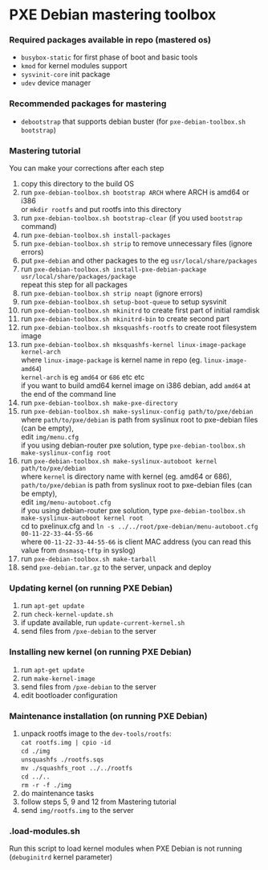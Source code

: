 # PXE Debian mastering toolbox

### Required packages available in repo (mastered os)
* `busybox-static` for first phase of boot and basic tools
* `kmod` for kernel modules support
* `sysvinit-core` init package
* `udev` device manager

### Recommended packages for mastering
* `debootstrap` that supports debian buster (for `pxe-debian-toolbox.sh bootstrap`)

### Mastering tutorial
You can make your corrections after each step
1) copy this directory to the build OS
2) run `pxe-debian-toolbox.sh bootstrap ARCH` where ARCH is amd64 or i386  
	or `mkdir rootfs` and put rootfs into this directory
3) run `pxe-debian-toolbox.sh bootstrap-clear` (if you used `bootstrap` command)
4) run `pxe-debian-toolbox.sh install-packages`
5) run `pxe-debian-toolbox.sh strip` to remove unnecessary files (ignore errors)
6) put `pxe-debian` and other packages to the eg `usr/local/share/packages`
7) run `pxe-debian-toolbox.sh install-pxe-debian-package usr/local/share/packages/package`  
	repeat this step for all packages
8) run `pxe-debian-toolbox.sh strip noapt` (ignore errors)
9) run `pxe-debian-toolbox.sh setup-boot-queue` to setup sysvinit
10) run `pxe-debian-toolbox.sh mkinitrd` to create first part of initial ramdisk
11) run `pxe-debian-toolbox.sh mkinitrd-bin` to create second part
12) run `pxe-debian-toolbox.sh mksquashfs-rootfs` to create root filesystem image
13) run `pxe-debian-toolbox.sh mksquashfs-kernel linux-image-package kernel-arch`  
	where `linux-image-package` is kernel name in repo (eg. `linux-image-amd64`)  
	`kernel-arch` is eg `amd64` or `686` etc etc  
	if you want to build amd64 kernel image on i386 debian, add `amd64` at the end of the command line
14) run `pxe-debian-toolbox.sh make-pxe-directory`
15) run `pxe-debian-toolbox.sh make-syslinux-config path/to/pxe/debian`  
	where `path/to/pxe/debian` is path from syslinux root to pxe-debian files (can be empty),  
	edit `img/menu.cfg`  
	if you using debian-router pxe solution, type `pxe-debian-toolbox.sh make-syslinux-config root`
16) run `pxe-debian-toolbox.sh make-syslinux-autoboot kernel path/to/pxe/debian`  
	where `kernel` is directory name with kernel (eg. amd64 or 686),  
	`path/to/pxe/debian` is path from syslinux root to pxe-debian files (can be empty),  
	edit `img/menu-autoboot.cfg`  
	if you using debian-router pxe solution, type `pxe-debian-toolbox.sh make-syslinux-autoboot kernel root`  
	cd to pxelinux.cfg and `ln -s ../../root/pxe-debian/menu-autoboot.cfg 00-11-22-33-44-55-66`  
	where `00-11-22-33-44-55-66` is client MAC address (you can read this value from `dnsmasq-tftp` in syslog)
17) run `pxe-debian-toolbox.sh make-tarball`
18) send `pxe-debian.tar.gz` to the server, unpack and deploy

### Updating kernel (on running PXE Debian)
1) run `apt-get update`
2) run `check-kernel-update.sh`
3) if update available, run `update-current-kernel.sh`
4) send files from `/pxe-debian` to the server

### Installing new kernel (on running PXE Debian)
1) run `apt-get update`
2) run `make-kernel-image`
3) send files from `/pxe-debian` to the server
4) edit bootloader configuration

### Maintenance installation (on running PXE Debian)
1) unpack rootfs image to the `dev-tools/rootfs`:  
	`cat rootfs.img | cpio -id`  
	`cd ./img`  
	`unsquashfs ./rootfs.sqs`  
	`mv ./squashfs_root ../../rootfs`  
	`cd ../..`  
	`rm -r -f ./img`
2) do maintenance tasks
3) follow steps 5, 9 and 12 from Mastering tutorial
4) send `img/rootfs.img` to the server

### .load-modules.sh
Run this script to load kernel modules when PXE Debian is not running (`debuginitrd` kernel parameter)
